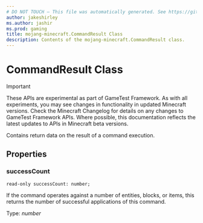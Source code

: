 ```yaml
---
# DO NOT TOUCH — This file was automatically generated. See https://github.com/Mojang/MinecraftApiDocsGenerator to modify descriptions, examples, etc.
author: jakeshirley
ms.author: jashir
ms.prod: gaming
title: mojang-minecraft.CommandResult Class
description: Contents of the mojang-minecraft.CommandResult class.
---
```

# CommandResult Class
>[!IMPORTANT]
>These APIs are experimental as part of GameTest Framework. As with all experiments, you may see changes in functionality in updated Minecraft versions. Check the Minecraft Changelog for details on any changes to GameTest Framework APIs. Where possible, this documentation reflects the latest updates to APIs in Minecraft beta versions.

Contains return data on the result of a command execution.

## Properties

### **successCount**
`read-only successCount: number;`

If the command operates against a number of entities, blocks, or items, this returns the number of successful applications of this command.

Type: *number*
